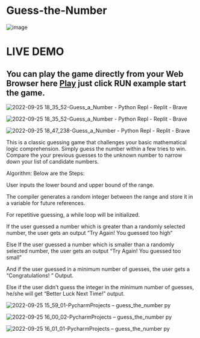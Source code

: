 # Guess-the-Number

![image](https://user-images.githubusercontent.com/94692820/192144957-208495d3-ff3c-423b-b2d3-e7fce1452308.png)

# LIVE DEMO 

## You can play the game directly from your Web Browser here <a href="https://replit.com/@x-normalize/GuessaNumber#main.py">Play<a/> just click RUN example start the game.

![2022-09-25 18_35_52-Guess_a_Number - Python Repl - Replit - Brave](https://user-images.githubusercontent.com/94692820/192152392-f7b61884-7dd1-474d-b5a2-3b796d6b22d5.png)
  
![2022-09-25 18_35_52-Guess_a_Number - Python Repl - Replit - Brave](https://user-images.githubusercontent.com/94692820/192152555-ff5327af-253c-481d-b49d-b97c312c7f07.png)

![2022-09-25 18_47_238-Guess_a_Number - Python Repl - Replit - Brave](https://user-images.githubusercontent.com/94692820/192152558-b4a84f48-1829-4799-88ab-815f62c9dd95.png)


This is a classic guessing game that challenges your basic mathematical logic comprehension. Simply guess the number within a few tries to win. Compare the your previous guesses to the unknown number to narrow down your list of candidate numbers.

Algorithm: Below are the Steps:

User inputs the lower bound and upper bound of the range.

The compiler generates a random integer between the range and store it in a variable for future references.

For repetitive guessing, a while loop will be initialized.

If the user guessed a number which is greater than a randomly selected number, the user gets an output “Try Again! You guessed too high“

Else If the user guessed a number which is smaller than a randomly selected number, the user gets an output “Try Again! You guessed too small”

And if the user guessed in a minimum number of guesses, the user gets a “Congratulations! ” Output.

Else if the user didn’t guess the integer in the minimum number of guesses, he/she will get “Better Luck Next Time!” output.

![2022-09-25 15_59_01-PycharmProjects – guess_the_number py](https://user-images.githubusercontent.com/94692820/192144868-82fe4708-fcd4-49c2-a64a-bf057058aa40.png)

![2022-09-25 16_00_02-PycharmProjects – guess_the_number py](https://user-images.githubusercontent.com/94692820/192144870-248699d4-8ebb-48a8-b62c-7801ee0def4f.png)

![2022-09-25 16_01_01-PycharmProjects – guess_the_number py](https://user-images.githubusercontent.com/94692820/192144872-e52240c5-3b30-445e-8570-609d95c79c4a.png)
